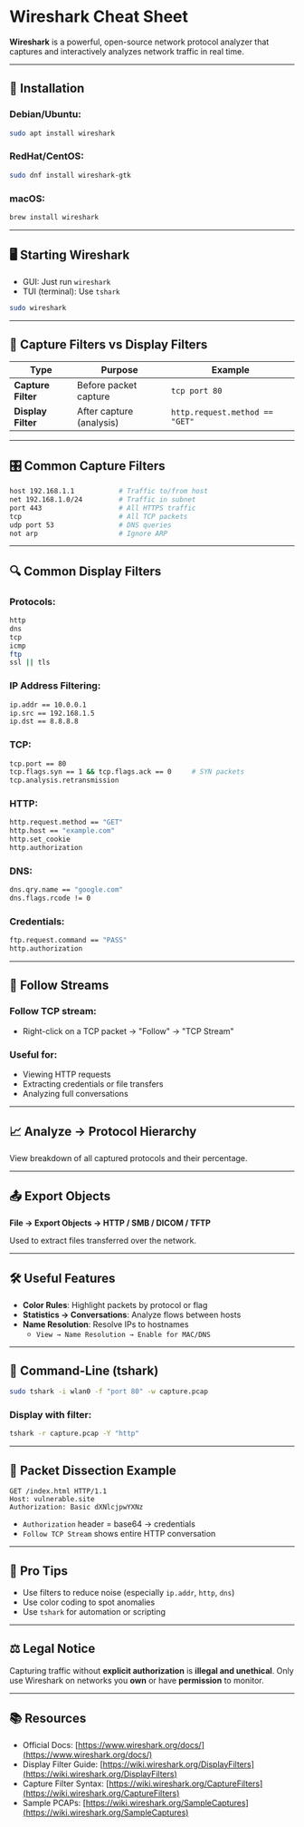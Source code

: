# Wireshark Cheat Sheet

**Wireshark** is a powerful, open-source network protocol analyzer that captures and interactively analyzes network traffic in real time.

---

## 🚀 Installation

### Debian/Ubuntu:

```bash
sudo apt install wireshark
```

### RedHat/CentOS:

```bash
sudo dnf install wireshark-gtk
```

### macOS:

```bash
brew install wireshark
```

---

## 🖥️ Starting Wireshark

- GUI: Just run `wireshark`
- TUI (terminal): Use `tshark`

```bash
sudo wireshark
```

---

## 🎯 Capture Filters vs Display Filters

| Type | Purpose | Example |
|------|---------|---------|
| **Capture Filter** | Before packet capture | `tcp port 80` |
| **Display Filter** | After capture (analysis) | `http.request.method == "GET"` |

---

## 🎛️ Common Capture Filters

```bash
host 192.168.1.1           # Traffic to/from host
net 192.168.1.0/24         # Traffic in subnet
port 443                   # All HTTPS traffic
tcp                        # All TCP packets
udp port 53                # DNS queries
not arp                    # Ignore ARP
```

---

## 🔍 Common Display Filters

### Protocols:

```bash
http
dns
tcp
icmp
ftp
ssl || tls
```

### IP Address Filtering:

```bash
ip.addr == 10.0.0.1
ip.src == 192.168.1.5
ip.dst == 8.8.8.8
```

### TCP:

```bash
tcp.port == 80
tcp.flags.syn == 1 && tcp.flags.ack == 0     # SYN packets
tcp.analysis.retransmission
```

### HTTP:

```bash
http.request.method == "GET"
http.host == "example.com"
http.set_cookie
http.authorization
```

### DNS:

```bash
dns.qry.name == "google.com"
dns.flags.rcode != 0
```

### Credentials:

```bash
ftp.request.command == "PASS"
http.authorization
```

---

## 📂 Follow Streams

### Follow TCP stream:

- Right-click on a TCP packet → "Follow" → "TCP Stream"

### Useful for:

- Viewing HTTP requests
- Extracting credentials or file transfers
- Analyzing full conversations

---

## 📈 Analyze → Protocol Hierarchy

View breakdown of all captured protocols and their percentage.

---

## 📤 Export Objects

**File → Export Objects → HTTP / SMB / DICOM / TFTP**

Used to extract files transferred over the network.

---

## 🛠 Useful Features

- **Color Rules**: Highlight packets by protocol or flag
- **Statistics → Conversations**: Analyze flows between hosts
- **Name Resolution**: Resolve IPs to hostnames
  - `View → Name Resolution → Enable for MAC/DNS`

---

## 🧰 Command-Line (tshark)

```bash
sudo tshark -i wlan0 -f "port 80" -w capture.pcap
```

### Display with filter:

```bash
tshark -r capture.pcap -Y "http"
```

---

## 🧪 Packet Dissection Example

```http
GET /index.html HTTP/1.1
Host: vulnerable.site
Authorization: Basic dXNlcjpwYXNz
```

- `Authorization` header = base64 → credentials
- `Follow TCP Stream` shows entire HTTP conversation

---

## 🧱 Pro Tips

- Use filters to reduce noise (especially `ip.addr`, `http`, `dns`)
- Use color coding to spot anomalies
- Use `tshark` for automation or scripting

---

## ⚖️ Legal Notice

Capturing traffic without **explicit authorization** is **illegal and unethical**. Only use Wireshark on networks you **own** or have **permission** to monitor.

---

## 📚 Resources

- Official Docs: [https://www.wireshark.org/docs/](https://www.wireshark.org/docs/)
- Display Filter Guide: [https://wiki.wireshark.org/DisplayFilters](https://wiki.wireshark.org/DisplayFilters)
- Capture Filter Syntax: [https://wiki.wireshark.org/CaptureFilters](https://wiki.wireshark.org/CaptureFilters)
- Sample PCAPs: [https://wiki.wireshark.org/SampleCaptures](https://wiki.wireshark.org/SampleCaptures)

